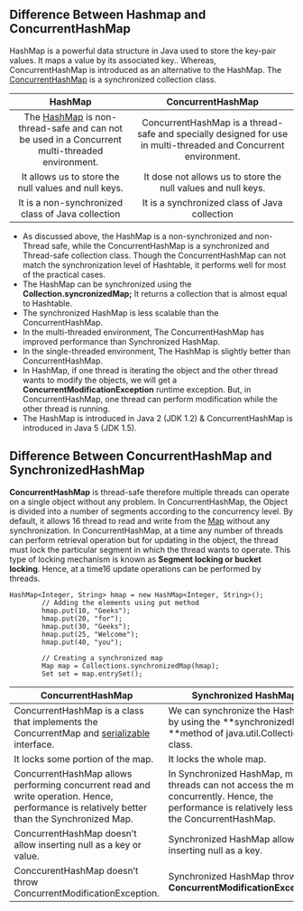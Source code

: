 ## Difference Between Hashmap and ConcurrentHashMap

HashMap is a powerful data structure in Java used to store the key-pair values. It maps a value by its associated key.. Whereas, ConcurrentHashMap is introduced as an alternative to the HashMap. The [ConcurrentHashMap](https://www.javatpoint.com/java-concurrenthashmap) is a synchronized collection class.

|                 HashMap                  |            ConcurrentHashMap             |
| :--------------------------------------: | :--------------------------------------: |
| The [HashMap](https://www.javatpoint.com/java-hashmap) is non-thread-safe and can not be used in a Concurrent multi-threaded environment. | ConcurrentHashMap is a thread-safe and specially designed for use in multi-threaded and Concurrent environment. |
| It allows us to store the null values and null keys. | It dose not allows us to store the null values and null keys. |
| It is a non-synchronized class of Java collection | It is a synchronized class of Java collection |

- As discussed above, the HashMap is a non-synchronized and non-Thread safe, while the ConcurrentHashMap is a synchronized and Thread-safe collection class. Though the ConcurrentHashMap can not match the synchronization level of Hashtable, it performs well for most of the practical cases.
- The HashMap can be synchronized using the **Collection.syncronizedMap;** It returns a collection that is almost equal to Hashtable.
- The synchronized HashMap is less scalable than the ConcurrentHashMap.
- In the multi-threaded environment, The ConcurrentHashMap has improved performance than Synchronized HashMap.
- In the single-threaded environment, The HashMap is slightly better than ConcurrentHashMap.
- In HashMap, if one thread is iterating the object and the other thread wants to modify the objects, we will get a **ConcurrentModificationException** runtime exception. But, in ConcurrentHashMap, one thread can perform modification while the other thread is running.
- The HashMap is introduced in Java 2 (JDK 1.2) & ConcurrentHashMap is introduced in Java 5 (JDK 1.5).

## Difference Between ConcurrentHashMap and SynchronizedHashMap

 **ConcurrentHashMap** is thread-safe therefore multiple threads can operate on a single object without any problem. In ConcurrentHashMap, the Object is divided into a number of segments according to the concurrency level. By default, it allows 16 thread to read and write from the [Map](https://www.geeksforgeeks.org/map-interface-java-examples/) without any synchronization. In ConcurrentHashMap, at a time any number of threads can perform retrieval operation but for updating in the object, the thread must lock the particular segment in which the thread wants to operate. This type of locking mechanism is known as **Segment locking or bucket locking**. Hence, at a time16 update operations can be performed by threads.

```
HashMap<Integer, String> hmap = new HashMap<Integer, String>(); 
        // Adding the elements using put method
        hmap.put(10, "Geeks");
        hmap.put(20, "for");
        hmap.put(30, "Geeks");
        hmap.put(25, "Welcome");
        hmap.put(40, "you");
 
        // Creating a synchronized map
        Map map = Collections.synchronizedMap(hmap);
        Set set = map.entrySet();

```

| ConcurrentHashMap                        | Synchronized HashMap                     |
| ---------------------------------------- | ---------------------------------------- |
| ConcurrentHashMap is a class that implements the ConcurrentMap and [serializable](https://www.geeksforgeeks.org/serializable-interface-in-java/) interface. | We can synchronize the HashMap by using the **synchronizedMap() **method of java.util.Collections class. |
| It locks some portion of the map.        | It locks the whole map.                  |
| ConcurrentHashMap allows performing concurrent read and write operation. Hence, performance is relatively better than the Synchronized Map. | In Synchronized HashMap, multiple threads can not access the map concurrently. Hence, the performance is relatively less than the ConcurrentHashMap. |
| ConcurrentHashMap doesn’t allow inserting null as a key or value. | Synchronized HashMap allows inserting null as a key. |
| ConccurentHashMap doesn’t throw ConcurrentModificationException. | Synchronized HashMap throw **ConcurrentModificationException**. |
